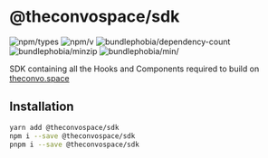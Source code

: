 # @theconvospace/sdk

![npm/types](https://img.shields.io/npm/types/@theconvospace/sdk)
![npm/v](https://badgen.net/npm/v/@theconvospace/sdk)
![bundlephobia/dependency-count](https://badgen.net/bundlephobia/dependency-count/@theconvospace/sdk)
![bundlephobia/minzip](https://badgen.net/bundlephobia/minzip/@theconvospace/sdk)
![bundlephobia/min/](https://badgen.net/bundlephobia/min/@theconvospace/sdk)

SDK containing all the Hooks and Components required to build on [theconvo.space](https://theconvo.space)

## Installation

```bash
yarn add @theconvospace/sdk
npm i --save @theconvospace/sdk
pnpm i --save @theconvospace/sdk
```

<!-- Es build : https://medium.com/geekculture/build-a-library-with-esbuild-23235712f3c -->
